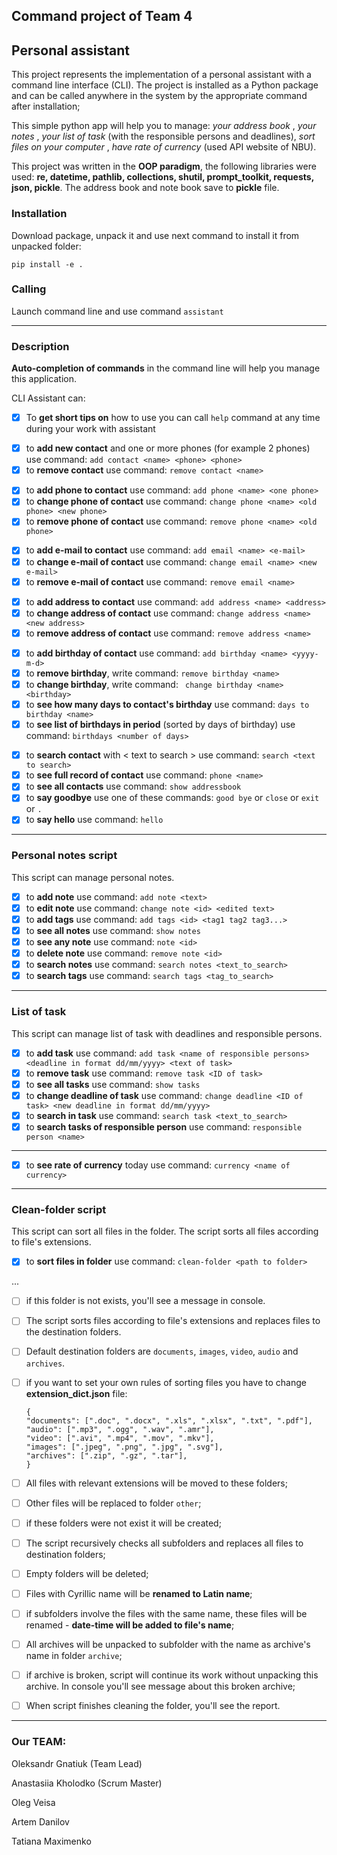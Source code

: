 ## Command project of Team 4

## Personal assistant
This project represents the implementation of a personal assistant with a command line interface (CLI). 
The project is installed as a Python package and can be called anywhere in the system by the appropriate command after installation; <p>
This simple python app will help you to manage: 
_your address book_ , _your notes_ , _your list of task_ (with the responsible persons and deadlines), _sort files on your computer_ , _have rate of currency_ (used API website of NBU).

This project was written in the **OOP paradigm**, the following libraries were used: **re, datetime, pathlib, collections, shutil, prompt_toolkit, requests, json, pickle**.
The address book and note book save to **pickle** file.


### Installation

Download package, unpack it and use next command to install it from unpacked folder:

```bush
pip install -e .
```

### Calling

Launch command line and use command `assistant`

___

### Description

**Auto-completion of commands** in the command line will help you manage this application.

CLI Assistant can:

- [x] To __get short tips on__ how to use you can call `help` command at any time during your work with assistant

<p>

- [x] to __add new contact__ and one or more phones (for example 2 phones) use command: `add contact <name> <phone> <phone>`
- [x] to __remove contact__ use command: `remove contact <name>`

<p>

- [x] to __add phone to contact__ use command: `add phone <name> <one phone>`
- [x] to __change phone of contact__ use command: `change phone <name> <old phone> <new phone>`
- [x] to __remove phone of contact__ use command: `remove phone <name> <old phone>`

<p>

- [x] to __add e-mail to contact__ use command: `add email <name> <e-mail>`
- [x] to __change e-mail of contact__ use command: `change email <name> <new e-mail>`
- [x] to __remove e-mail of contact__ use command: `remove email <name>`

<p>

- [x] to __add address to contact__ use command: ` add address <name> <address> `
- [x] to __change address of contact__ use command: ` change address <name> <new address> `
- [x] to __remove address of contact__ use command: ` remove address <name> `

<p>

- [x] to __add birthday of contact__ use command: ` add birthday <name> <yyyy-m-d> `
- [x] to __remove birthday__, write command: ` remove birthday <name> `
- [x] to __change birthday__, write command: ` change birthday <name> <birthday>`
- [x] to __see how many days to contact's birthday__ use command: `days to birthday <name>`
- [x] to __see list of birthdays in period__ (sorted by days of birthday) use command: `birthdays <number of days>`

<p>

- [x] to __search contact__ with < text to search > use command: `search <text to search>`
- [x] to __see full record of contact__ use command: ` phone <name> `
- [x] to __see all contacts__ use command: `show addressbook`
- [x] to __say goodbye__ use one of these commands: `good bye` or `close` or `exit` or ` . `
- [x] to __say hello__ use command: `hello`

___

### Personal notes script

<p> This script can manage personal notes.</p>

- [x] to __add note__ use command:  `add note <text>`
- [x] to __edit note__ use command:  `change note <id> <edited text>`
- [x] to __add tags__ use command:  `add tags <id> <tag1 tag2 tag3...>`
- [x] to __see all notes__ use command: `show notes`
- [x] to __see any note__ use command: `note <id>`
- [x] to __delete note__ use command: `remove note <id>`
- [x] to __search notes__ use command: `search notes <text_to_search>`
- [x] to __search tags__ use command: `search tags <tag_to_search>`

___

### List of task

<p> This script can manage list of task with deadlines and responsible persons.</p>

- [x] to __add task__ use command:  `add task <name of responsible persons> <deadline in format dd/mm/yyyy> <text of task>`
- [x] to __remove task__ use command:  `remove task <ID of task>`
- [x] to __see all tasks__ use command: `show tasks`
- [x] to __change deadline of task__ use command: `change deadline <ID of task> <new deadline in format dd/mm/yyyy>`
- [x] to __search in task__ use command: `search task <text_to_search>`
- [x] to __search tasks of responsible person__ use command: `responsible person <name>`

___
<p>

- [x] to __see rate of currency__ today use command: `currency <name of currency>` 


___

### Clean-folder script

<p> This script can sort all files in the folder. The script sorts all files according to file's extensions.</p>

- [x] to __sort files in folder__ use command: `clean-folder <path to folder>`

...

- [ ] if this folder is not exists, you'll see a message in console.
- [ ] The script sorts files according to file's extensions and replaces files to the destination folders.
- [ ] Default destination folders are `documents`, `images`, `video`, `audio` and `archives`.
- [ ] if you want to set your own rules of sorting files you have to change **extension_dict.json** file:

  ```text
  {
  "documents": [".doc", ".docx", ".xls", ".xlsx", ".txt", ".pdf"],
  "audio": [".mp3", ".ogg", ".wav", ".amr"],
  "video": [".avi", ".mp4", ".mov", ".mkv"],
  "images": [".jpeg", ".png", ".jpg", ".svg"],
  "archives": [".zip", ".gz", ".tar"],
  }
  ```

- [ ] All files with relevant extensions will be moved to these folders;
- [ ] Other files will be replaced to folder `other`;
- [ ] if these folders were not exist it will be created;
- [ ] The script recursively checks all subfolders and replaces all files to destination folders;
- [ ] Empty folders will be deleted;
- [ ] Files with Cyrillic name will be **renamed to Latin name**;
- [ ] if subfolders involve the files with the same name, these files will be renamed - **date-time will be added to file's name**;
- [ ] All archives will be unpacked to subfolder with the name as archive's name in folder `archive`;
- [ ] if archive is broken, script will continue its work without unpacking this archive. In console you'll see message about this broken archive;
- [ ] When script finishes cleaning the folder, you'll see the report.

___


### Our TEAM:
<p> 
Oleksandr Gnatiuk (Team Lead) <p>
Anastasiia Kholodko (Scrum Master) <p>
Oleg Veisa <p>
Artem Danilov<p>
Tatiana Maximenko

